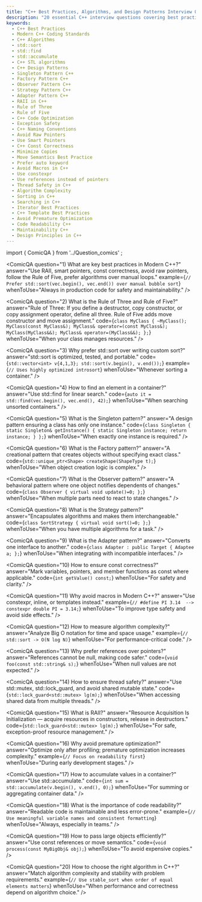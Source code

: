 ```yaml
---
title: "C++ Best Practices, Algorithms, and Design Patterns Interview Questions & Answers"
description: "20 essential C++ interview questions covering best practices, algorithm usage, and common design patterns with explanations and examples."
keywords:
  - C++ Best Practices
  - Modern C++ Coding Standards
  - C++ Algorithms
  - std::sort
  - std::find
  - std::accumulate
  - C++ STL algorithms
  - C++ Design Patterns
  - Singleton Pattern C++
  - Factory Pattern C++
  - Observer Pattern C++
  - Strategy Pattern C++
  - Adapter Pattern C++
  - RAII in C++
  - Rule of Three
  - Rule of Five
  - C++ Code Optimization
  - Exception Safety
  - C++ Naming Conventions
  - Avoid Raw Pointers
  - Use Smart Pointers
  - C++ Const Correctness
  - Minimize Copies
  - Move Semantics Best Practice
  - Prefer auto keyword
  - Avoid Macros in C++
  - Use constexpr
  - Use references instead of pointers
  - Thread Safety in C++
  - Algorithm Complexity
  - Sorting in C++
  - Searching in C++
  - Iterator Best Practices
  - C++ Template Best Practices
  - Avoid Premature Optimization
  - Code Readability C++
  - Maintainability C++
  - Design Principles in C++
---
```

import { ComicQA } from '../Question_comics' ;

<ComicQA
  question="1) What are key best practices in Modern C++?"
  answer="Use RAII, smart pointers, const correctness, avoid raw pointers, follow the Rule of Five, prefer algorithms over manual loops."
  example={`// Prefer std::sort(vec.begin(), vec.end()) over manual bubble sort`}
  whenToUse="Always in production code for safety and maintainability."
/>

<ComicQA
  question="2) What is the Rule of Three and Rule of Five?"
  answer="Rule of Three: If you define a destructor, copy constructor, or copy assignment operator, define all three. Rule of Five adds move constructor and move assignment."
  code={`class MyClass {
    ~MyClass();
    MyClass(const MyClass&);
    MyClass& operator=(const MyClass&);
    MyClass(MyClass&&);
    MyClass& operator=(MyClass&&);
};`}
  whenToUse="When your class manages resources."
/>

<ComicQA
  question="3) Why prefer std::sort over writing custom sort?"
  answer="std::sort is optimized, tested, and portable."
  code={`std::vector<int> v{4,1,3};
std::sort(v.begin(), v.end());`}
  example={`// Uses highly optimized introsort`}
  whenToUse="Whenever sorting a container."
/>

<ComicQA
  question="4) How to find an element in a container?"
  answer="Use std::find for linear search."
  code={`auto it = std::find(vec.begin(), vec.end(), 42);`}
  whenToUse="When searching unsorted containers."
/>

<ComicQA
  question="5) What is the Singleton pattern?"
  answer="A design pattern ensuring a class has only one instance."
  code={`class Singleton {
    static Singleton& getInstance() {
        static Singleton instance;
        return instance;
    }
};`}
  whenToUse="When exactly one instance is required."
/>

<ComicQA
  question="6) What is the Factory pattern?"
  answer="A creational pattern that creates objects without specifying exact class."
  code={`std::unique_ptr<Shape> createShape(ShapeType t);`}
  whenToUse="When object creation logic is complex."
/>

<ComicQA
  question="7) What is the Observer pattern?"
  answer="A behavioral pattern where one object notifies dependents of changes."
  code={`class Observer { virtual void update()=0; };`}
  whenToUse="When multiple parts need to react to state changes."
/>

<ComicQA
  question="8) What is the Strategy pattern?"
  answer="Encapsulates algorithms and makes them interchangeable."
  code={`class SortStrategy { virtual void sort()=0; };`}
  whenToUse="When you have multiple algorithms for a task."
/>

<ComicQA
  question="9) What is the Adapter pattern?"
  answer="Converts one interface to another."
  code={`class Adapter : public Target { Adaptee a; };`}
  whenToUse="When integrating with incompatible interfaces."
/>

<ComicQA
  question="10) How to ensure const correctness?"
  answer="Mark variables, pointers, and member functions as const where applicable."
  code={`int getValue() const;`}
  whenToUse="For safety and clarity."
/>

<ComicQA
  question="11) Why avoid macros in Modern C++?"
  answer="Use constexpr, inline, or templates instead."
  example={`// #define PI 3.14  --> constexpr double PI = 3.14;`}
  whenToUse="To improve type safety and avoid side effects."
/>

<ComicQA
  question="12) How to measure algorithm complexity?"
  answer="Analyze Big O notation for time and space usage."
  example={`// std::sort -> O(N log N)`}
  whenToUse="For performance-critical code."
/>

<ComicQA
  question="13) Why prefer references over pointers?"
  answer="References cannot be null, making code safer."
  code={`void foo(const std::string& s);`}
  whenToUse="When null values are not expected."
/>

<ComicQA
  question="14) How to ensure thread safety?"
  answer="Use std::mutex, std::lock_guard, and avoid shared mutable state."
  code={`std::lock_guard<std::mutex> lg(m);`}
  whenToUse="When accessing shared data from multiple threads."
/>

<ComicQA
  question="15) What is RAII?"
  answer="Resource Acquisition Is Initialization — acquire resources in constructors, release in destructors."
  code={`std::lock_guard<std::mutex> lg(m);`}
  whenToUse="For safe, exception-proof resource management."
/>

<ComicQA
  question="16) Why avoid premature optimization?"
  answer="Optimize only after profiling; premature optimization increases complexity."
  example={`// Focus on readability first`}
  whenToUse="During early development stages."
/>

<ComicQA
  question="17) How to accumulate values in a container?"
  answer="Use std::accumulate."
  code={`int sum = std::accumulate(v.begin(), v.end(), 0);`}
  whenToUse="For summing or aggregating container data."
/>

<ComicQA
  question="18) What is the importance of code readability?"
  answer="Readable code is maintainable and less error-prone."
  example={`// Use meaningful variable names and consistent formatting`}
  whenToUse="Always, especially in teams."
/>

<ComicQA
  question="19) How to pass large objects efficiently?"
  answer="Use const references or move semantics."
  code={`void process(const MyBigObj& obj);`}
  whenToUse="To avoid expensive copies."
/>

<ComicQA
  question="20) How to choose the right algorithm in C++?"
  answer="Match algorithm complexity and stability with problem requirements."
  example={`// Use stable_sort when order of equal elements matters`}
  whenToUse="When performance and correctness depend on algorithm choice."
/>

